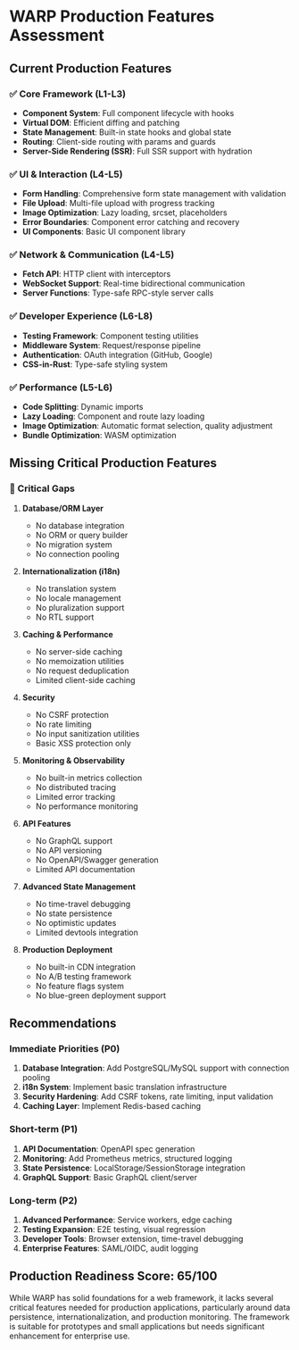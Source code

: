 # WARP Production Features Assessment

## Current Production Features

### ✅ Core Framework (L1-L3)
- **Component System**: Full component lifecycle with hooks
- **Virtual DOM**: Efficient diffing and patching
- **State Management**: Built-in state hooks and global state
- **Routing**: Client-side routing with params and guards
- **Server-Side Rendering (SSR)**: Full SSR support with hydration

### ✅ UI & Interaction (L4-L5)
- **Form Handling**: Comprehensive form state management with validation
- **File Upload**: Multi-file upload with progress tracking
- **Image Optimization**: Lazy loading, srcset, placeholders
- **Error Boundaries**: Component error catching and recovery
- **UI Components**: Basic UI component library

### ✅ Network & Communication (L4-L5)
- **Fetch API**: HTTP client with interceptors
- **WebSocket Support**: Real-time bidirectional communication
- **Server Functions**: Type-safe RPC-style server calls

### ✅ Developer Experience (L6-L8)
- **Testing Framework**: Component testing utilities
- **Middleware System**: Request/response pipeline
- **Authentication**: OAuth integration (GitHub, Google)
- **CSS-in-Rust**: Type-safe styling system

### ✅ Performance (L5-L6)
- **Code Splitting**: Dynamic imports
- **Lazy Loading**: Component and route lazy loading
- **Image Optimization**: Automatic format selection, quality adjustment
- **Bundle Optimization**: WASM optimization

## Missing Critical Production Features

### 🚨 Critical Gaps

1. **Database/ORM Layer**
   - No database integration
   - No ORM or query builder
   - No migration system
   - No connection pooling

2. **Internationalization (i18n)**
   - No translation system
   - No locale management
   - No pluralization support
   - No RTL support

3. **Caching & Performance**
   - No server-side caching
   - No memoization utilities
   - No request deduplication
   - Limited client-side caching

4. **Security**
   - No CSRF protection
   - No rate limiting
   - No input sanitization utilities
   - Basic XSS protection only

5. **Monitoring & Observability**
   - No built-in metrics collection
   - No distributed tracing
   - Limited error tracking
   - No performance monitoring

6. **API Features**
   - No GraphQL support
   - No API versioning
   - No OpenAPI/Swagger generation
   - Limited API documentation

7. **Advanced State Management**
   - No time-travel debugging
   - No state persistence
   - No optimistic updates
   - Limited devtools integration

8. **Production Deployment**
   - No built-in CDN integration
   - No A/B testing framework
   - No feature flags system
   - No blue-green deployment support

## Recommendations

### Immediate Priorities (P0)
1. **Database Integration**: Add PostgreSQL/MySQL support with connection pooling
2. **i18n System**: Implement basic translation infrastructure
3. **Security Hardening**: Add CSRF tokens, rate limiting, input validation
4. **Caching Layer**: Implement Redis-based caching

### Short-term (P1)
1. **API Documentation**: OpenAPI spec generation
2. **Monitoring**: Add Prometheus metrics, structured logging
3. **State Persistence**: LocalStorage/SessionStorage integration
4. **GraphQL Support**: Basic GraphQL client/server

### Long-term (P2)
1. **Advanced Performance**: Service workers, edge caching
2. **Testing Expansion**: E2E testing, visual regression
3. **Developer Tools**: Browser extension, time-travel debugging
4. **Enterprise Features**: SAML/OIDC, audit logging

## Production Readiness Score: 65/100

While WARP has solid foundations for a web framework, it lacks several critical features needed for production applications, particularly around data persistence, internationalization, and production monitoring. The framework is suitable for prototypes and small applications but needs significant enhancement for enterprise use.